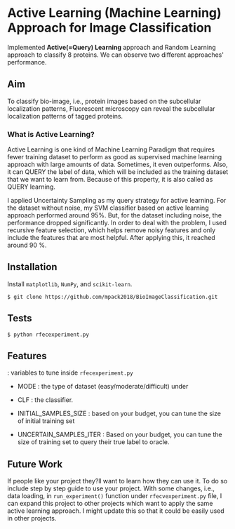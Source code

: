 
# Active Learning (Machine Learning) Approach for Image Classification
Implemented **Active(=Query) Learning** approach and Random Learning approach to classify 8 proteins. We can observe two different approaches' performance.


## Aim
To classify bio-image, i.e., protein images based on the subcellular localization patterns, Fluorescent microscopy can reveal the subcellular localization patterns of tagged proteins.


### What is Active Learning?
Active Learning is one kind of Machine Learning Paradigm that requires fewer training dataset to perform as good as supervised machine learning approach with large amounts of data. Sometimes, it even outperforms. Also, it can QUERY the label of data, which will be included as the training dataset that we want to learn from. Because of this property, it is also called as QUERY learning.

I applied Uncertainty Sampling as my query strategy for active learning. For the dataset without noise, my SVM classifier based on active learning approach performed around 95%. But, for the dataset including noise, the performance dropped significantly. In order to deal with the problem, I used recursive feature selection, which helps remove noisy features and only include the features that are most helpful. After applying this, it reached around 90 %.


## Installation

Install `matplotlib`, `NumPy`, and `scikit-learn`.

    $ git clone https://github.com/mpack2018/BioImageClassification.git



## Tests

    $ python rfecexperiment.py

## Features
: variables to tune inside `rfecexperiment.py`

- MODE 					: the type of dataset (easy/moderate/difficult) under 
- CLF 					: the classifier.

- INITIAL_SAMPLES_SIZE	: based on your budget, you can tune the size of initial training set
- UNCERTAIN_SAMPLES_ITER	: Based on your budget, you can tune the size of training set to query their true label to oracle.


## Future Work
If people like your project they?ll want to learn how they can use it. To do so include step by step guide to use your project.
With some changes, i.e., data loading, in `run_experiment()` function under `rfecvexperiment.py` file, I can expand this project to other projects which want to apply the same active learning approach. I might update this so that it could be easily used in other projects.
